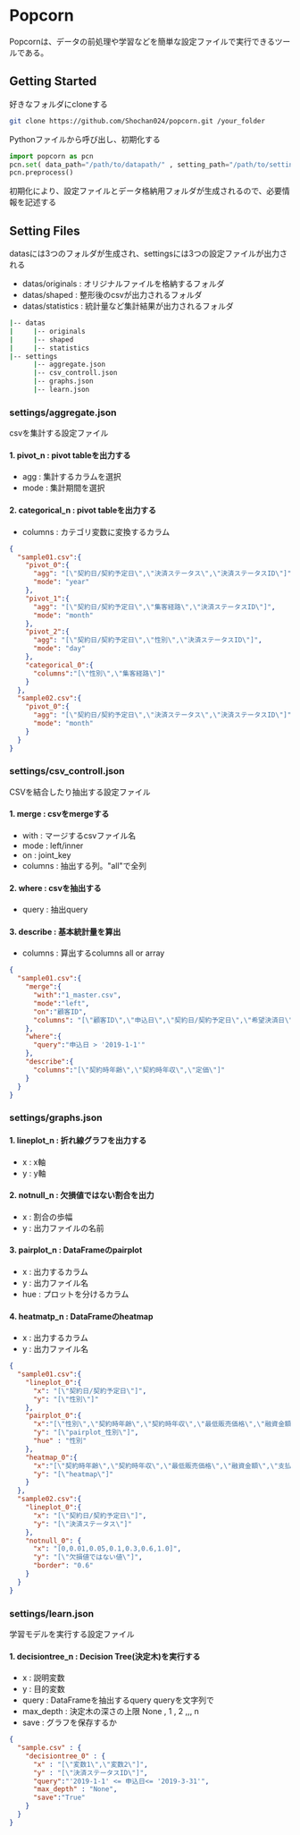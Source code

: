 # Popcorn

Popcornは、データの前処理や学習などを簡単な設定ファイルで実行できるツールである。

## Getting Started
好きなフォルダにcloneする
```bash
git clone https://github.com/Shochan024/popcorn.git /your_folder
```
Pythonファイルから呼び出し、初期化する
```python
import popcorn as pcn
pcn.set( data_path="/path/to/datapath/" , setting_path="/path/to/settingpath" )
pcn.preprocess()
```
初期化により、設定ファイルとデータ格納用フォルダが生成されるので、必要情報を記述する

## Setting Files

datasには3つのフォルダが生成され、settingsには3つの設定ファイルが出力される

- datas/originals : オリジナルファイルを格納するフォルダ
- datas/shaped : 整形後のcsvが出力されるフォルダ
- datas/statistics : 統計量など集計結果が出力されるフォルダ

```bash
|-- datas
|     |-- originals
|     |-- shaped
|     |-- statistics
|-- settings
      |-- aggregate.json
      |-- csv_controll.json
      |-- graphs.json
      |-- learn.json
```

### settings/aggregate.json

csvを集計する設定ファイル

#### 1. pivot_n : pivot tableを出力する

  * agg : 集計するカラムを選択
  * mode : 集計期間を選択

#### 2. categorical_n : pivot tableを出力する

  * columns : カテゴリ変数に変換するカラム

```json
{
  "sample01.csv":{
    "pivot_0":{
      "agg": "[\"契約日/契約予定日\",\"決済ステータス\",\"決済ステータスID\"]",
      "mode": "year"
    },
    "pivot_1":{
      "agg": "[\"契約日/契約予定日\",\"集客経路\",\"決済ステータスID\"]",
      "mode": "month"
    },
    "pivot_2":{
      "agg": "[\"契約日/契約予定日\",\"性別\",\"決済ステータスID\"]",
      "mode": "day"
    },
    "categorical_0":{
      "columns":"[\"性別\",\"集客経路\"]"
    }
  },
  "sample02.csv":{
    "pivot_0":{
      "agg": "[\"契約日/契約予定日\",\"決済ステータス\",\"決済ステータスID\"]",
      "mode": "month"
    }
  }
}
```

### settings/csv_controll.json

CSVを結合したり抽出する設定ファイル

#### 1. merge : csvをmergeする

  * with : マージするcsvファイル名
  * mode : left/inner
  * on : joint_key
  * columns : 抽出する列。"all"で全列

#### 2. where : csvを抽出する

  * query : 抽出query


#### 3. describe : 基本統計量を算出

  * columns : 算出するcolumns all or array

```json
{
  "sample01.csv":{
    "merge":{
      "with":"1_master.csv",
      "mode":"left",
      "on":"顧客ID",
      "columns": "[\"顧客ID\",\"申込日\",\"契約日/契約予定日\",\"希望決済日\"]"
    },
    "where":{
      "query":"申込日 > '2019-1-1'"
    },
    "describe":{
      "columns":"[\"契約時年齢\",\"契約時年収\",\"定価\"]"
    }
  }
}

```

### settings/graphs.json

#### 1. lineplot_n : 折れ線グラフを出力する

  * x : x軸
  * y : y軸

#### 2. notnull_n : 欠損値ではない割合を出力

  * x : 割合の歩幅
  * y : 出力ファイルの名前

#### 3. pairplot_n : DataFrameのpairplot

  * x : 出力するカラム
  * y : 出力ファイル名
  * hue : プロットを分けるカラム

#### 4. heatmatp_n : DataFrameのheatmap

  * x : 出力するカラム
  * y : 出力ファイル名


```json
{
  "sample01.csv":{
    "lineplot_0":{
      "x": "[\"契約日/契約予定日\"]",
      "y": "[\"性別\"]"
    },
    "pairplot_0":{
      "x":"[\"性別\",\"契約時年齢\",\"契約時年収\",\"最低販売価格\",\"融資金額\",\"支払金額\"]",
      "y": "[\"pairplot_性別\"]",
      "hue" : "性別"
    },
    "heatmap_0":{
      "x":"[\"契約時年齢\",\"契約時年収\",\"最低販売価格\",\"融資金額\",\"支払金額\"]",
      "y": "[\"heatmap\"]"
    }
  },
  "sample02.csv":{
    "lineplot_0":{
      "x": "[\"契約日/契約予定日\"]",
      "y": "[\"決済ステータス\"]"
    },
    "notnull_0": {
      "x": "[0,0.01,0.05,0.1,0.3,0.6,1.0]",
      "y": "[\"欠損値ではない値\"]",
      "border": "0.6"
    }
  }
}

```

### settings/learn.json

学習モデルを実行する設定ファイル

#### 1. decisiontree_n : Decision Tree(決定木)を実行する

  * x : 説明変数
  * y : 目的変数
  * query : DataFrameを抽出するquery queryを文字列で
  * max_depth : 決定木の深さの上限 None , 1 , 2 ,,, n
  * save : グラフを保存するか

```json
{
  "sample.csv" : {
    "decisiontree_0" : {
      "x" : "[\"変数1\",\"変数2\"]",
      "y" : "[\"決済ステータスID\"]",
      "query":"'2019-1-1' <= 申込日<= '2019-3-31'",
      "max_depth" : "None",
      "save":"True"
    }
  }
}
```
